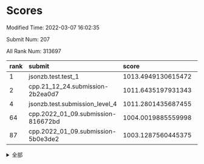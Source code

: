 # Scores

Modified Time: 2022-03-07 16:02:35

Submit Num: 207

All Rank Num: 313697

| rank |               submit               |       score        |       sigma        | pk_num |
| :--- | :--------------------------------- | :----------------- | :----------------- | :----- |
| 1    | jsonzb.test.test_1                 | 1013.4949130615472 | 0.8351499237390024 | 6060   |
| 2    | cpp.21_12_24.submission-2b2ea0d7   | 1011.6435197931343 | 0.8115984271814547 | 6057   |
| 4    | jsonzb.test.submission_level_4     | 1011.2801435687455 | 0.7957197969631207 | 6064   |
| 64   | cpp.2022_01_09.submission-816672bd | 1004.0019885559998 | 0.7334792159449934 | 6064   |
| 87   | cpp.2022_01_09.submission-5b0e3de2 | 1003.1287560445375 | 0.7252458535032821 | 6062   |


<details>
<summary>全部</summary>

| rank |                 submit                 |       score        |       sigma        | pk_num |
| :--- | :------------------------------------- | :----------------- | :----------------- | :----- |
| 1    | jsonzb.test.test_1                     | 1013.4949130615472 | 0.8351499237390024 | 6060   |
| 2    | cpp.21_12_24.submission-2b2ea0d7       | 1011.6435197931343 | 0.8115984271814547 | 6057   |
| 3    | gobigger.level_3.submission_level_3_10 | 1011.3385610835898 | 0.7709945445970798 | 6060   |
| 4    | jsonzb.test.submission_level_4         | 1011.2801435687455 | 0.7957197969631207 | 6064   |
| 5    | gobigger.level_3.submission_level_3_39 | 1011.1560925559443 | 0.7551575016867588 | 6065   |
| 6    | gobigger.level_3.submission_level_3_44 | 1010.9426010555582 | 0.7777945081887117 | 6065   |
| 7    | gobigger.level_3.submission_level_3_22 | 1010.8608532259755 | 0.7682146265454847 | 6053   |
| 8    | gobigger.level_3.submission_level_3_6  | 1010.8378015564458 | 0.7621930779632691 | 6066   |
| 9    | gobigger.level_3.submission_level_3_4  | 1010.7514685142547 | 0.7944794492477885 | 6062   |
| 10   | gobigger.level_3.submission_level_3_42 | 1010.7404278828388 | 0.7870708550879496 | 6062   |
| 11   | gobigger.level_3.submission_level_3_36 | 1010.6633891944513 | 0.7704895292038925 | 6060   |
| 12   | gobigger.level_3.submission_level_3_13 | 1010.6407233826462 | 0.7638366353807268 | 6068   |
| 13   | gobigger.level_3.submission_level_3_16 | 1010.582936081679  | 0.7630200948234338 | 6062   |
| 14   | gobigger.level_3.submission_level_3_21 | 1010.5290477451035 | 0.7792219979900897 | 6057   |
| 15   | gobigger.level_3.submission_level_3_31 | 1010.4740204881439 | 0.7406417167979615 | 6058   |
| 16   | gobigger.level_3.submission_level_3_46 | 1010.4668198200874 | 0.7594105208993389 | 6060   |
| 17   | gobigger.level_3.submission_level_3_41 | 1010.4667959765412 | 0.7651874482246437 | 6058   |
| 18   | gobigger.level_3.submission_level_3_29 | 1010.3544690776154 | 0.7582522462543245 | 6063   |
| 19   | gobigger.level_3.submission_level_3_11 | 1010.3542889609308 | 0.7564302201292147 | 6057   |
| 20   | gobigger.level_3.submission_level_3_38 | 1010.3467987222251 | 0.7476719852523579 | 6063   |
| 21   | gobigger.level_3.submission_level_3_49 | 1010.2434380789124 | 0.754083563879935  | 6067   |
| 22   | gobigger.level_3.submission_level_3_19 | 1010.1985174953667 | 0.7615862089801542 | 6061   |
| 23   | gobigger.level_3.submission_level_3_30 | 1010.1906757717637 | 0.751274869929357  | 6066   |
| 24   | gobigger.level_3.submission_level_3_17 | 1010.1887628263278 | 0.7538899731405377 | 6062   |
| 25   | gobigger.level_3.submission_level_3_37 | 1010.1763395297932 | 0.762916922574741  | 6062   |
| 26   | gobigger.level_3.submission_level_3_1  | 1010.1176381382729 | 0.7669264062045029 | 6059   |
| 27   | gobigger.level_3.submission_level_3_45 | 1010.0893280443972 | 0.7548024526226476 | 6062   |
| 28   | gobigger.level_3.submission_level_3_40 | 1009.9029767613475 | 0.7389923417768267 | 6060   |
| 29   | gobigger.level_3.submission_level_3_3  | 1009.8339163422846 | 0.7672565857088134 | 6064   |
| 30   | gobigger.level_3.submission_level_3_14 | 1009.8035866372455 | 0.7652578982564905 | 6062   |
| 31   | gobigger.level_3.submission_level_3_43 | 1009.7786852191548 | 0.7477664193153832 | 6060   |
| 32   | gobigger.level_3.submission_level_3_25 | 1009.7671778873694 | 0.7537674551199014 | 6062   |
| 33   | gobigger.level_3.submission_level_3_18 | 1009.74623045953   | 0.7686017241044422 | 6060   |
| 34   | gobigger.level_3.submission_level_3_23 | 1009.5810051718454 | 0.7458754169609937 | 6065   |
| 35   | gobigger.level_3.submission_level_3_12 | 1009.4545522800628 | 0.7479999561652273 | 6064   |
| 36   | gobigger.level_3.submission_level_3_35 | 1009.4506485477278 | 0.7768749556655025 | 6064   |
| 37   | gobigger.level_3.submission_level_3_34 | 1009.413880460552  | 0.7293916229485482 | 6058   |
| 38   | gobigger.level_3.submission_level_3_9  | 1009.3655914708571 | 0.7593741816195699 | 6059   |
| 39   | gobigger.level_3.submission_level_3_15 | 1009.3183323057691 | 0.7358470219514724 | 6062   |
| 40   | gobigger.level_3.submission_level_3_32 | 1009.2739972746856 | 0.7308098565477201 | 6061   |
| 41   | gobigger.level_3.submission_level_3_8  | 1009.2217002882879 | 0.7687413653706765 | 6061   |
| 42   | gobigger.level_3.submission_level_3_26 | 1009.1507292160792 | 0.7378419099824558 | 6063   |
| 43   | gobigger.level_3.submission_level_3_48 | 1009.1431244535412 | 0.7558480711591163 | 6061   |
| 44   | gobigger.level_3.submission_level_3_7  | 1009.1068017610437 | 0.780942345983322  | 6061   |
| 45   | gobigger.level_3.submission_level_3_47 | 1008.8775113378406 | 0.7597712188981623 | 6061   |
| 46   | gobigger.level_3.submission_level_3_24 | 1008.8591998064207 | 0.7451816322467356 | 6062   |
| 47   | gobigger.level_3.submission_level_3_0  | 1008.7217318217607 | 0.7513415182149009 | 6059   |
| 48   | gobigger.level_3.submission_level_3_2  | 1008.597918342231  | 0.7551659625391702 | 6067   |
| 49   | gobigger.level_3.submission_level_3_27 | 1008.5364195912026 | 0.7435507685687455 | 6064   |
| 50   | gobigger.level_3.submission_level_3_33 | 1008.4063398502911 | 0.7352872295294715 | 6053   |
| 51   | gobigger.level_3.submission_level_3_20 | 1008.3504216114889 | 0.7428310324251998 | 6060   |
| 52   | gobigger.level_3.submission_level_3_28 | 1008.3173869913124 | 0.7412369538216669 | 6059   |
| 53   | gobigger.level_3.submission_level_3_5  | 1008.2390511079404 | 0.7443888603237815 | 6058   |
| 54   | gobigger.level_1.submission_level_1_47 | 1004.6447739777342 | 0.731265047808726  | 6059   |
| 55   | gobigger.level_1.submission_level_1_29 | 1004.3965562266876 | 0.7241370476816045 | 6066   |
| 56   | gobigger.level_1.submission_level_1_20 | 1004.3898156354212 | 0.7108968257865419 | 6060   |
| 57   | gobigger.level_1.submission_level_1_10 | 1004.228998587073  | 0.7030310030012858 | 6064   |
| 58   | gobigger.level_1.submission_level_1_1  | 1004.1955174375228 | 0.7072963642424084 | 6064   |
| 59   | gobigger.level_1.submission_level_1_36 | 1004.099525752651  | 0.7226216981784553 | 6067   |
| 60   | gobigger.level_1.submission_level_1_49 | 1004.0985224549728 | 0.7258558705162707 | 6060   |
| 61   | gobigger.level_1.submission_level_1_23 | 1004.0768253748091 | 0.7231707499412465 | 6064   |
| 62   | gobigger.level_1.submission_level_1_14 | 1004.0290841104876 | 0.7268501738718807 | 6062   |
| 63   | gobigger.level_1.submission_level_1_0  | 1004.0226367502128 | 0.7051608872759355 | 6061   |
| 64   | cpp.2022_01_09.submission-816672bd     | 1004.0019885559998 | 0.7334792159449934 | 6064   |
| 65   | gobigger.level_1.submission_level_1_18 | 1003.9902041254704 | 0.7223492062067621 | 6060   |
| 66   | gobigger.level_1.submission_level_1_2  | 1003.9038582758378 | 0.718484310641849  | 6058   |
| 67   | gobigger.level_1.submission_level_1_34 | 1003.8254800947567 | 0.7092285609889247 | 6055   |
| 68   | gobigger.level_1.submission_level_1_39 | 1003.8227634160627 | 0.7312140367411162 | 6063   |
| 69   | gobigger.level_1.submission_level_1_41 | 1003.7806492988269 | 0.7029383778894199 | 6060   |
| 70   | gobigger.level_1.submission_level_1_17 | 1003.7603380848005 | 0.7214202431051746 | 6060   |
| 71   | gobigger.level_1.submission_level_1_6  | 1003.7080649959362 | 0.7087118360037755 | 6060   |
| 72   | gobigger.level_1.submission_level_1_40 | 1003.6393140827246 | 0.709070952867838  | 6061   |
| 73   | gobigger.level_1.submission_level_1_30 | 1003.6223006786366 | 0.7160505537509844 | 6063   |
| 74   | gobigger.level_1.submission_level_1_13 | 1003.6161478170861 | 0.7124510500145151 | 6062   |
| 75   | gobigger.level_1.submission_level_1_32 | 1003.5964126416862 | 0.7087119685068839 | 6055   |
| 76   | gobigger.level_1.submission_level_1_19 | 1003.5687374004414 | 0.7168247347919158 | 6061   |
| 77   | gobigger.level_1.submission_level_1_38 | 1003.5391310405148 | 0.7148152451874027 | 6063   |
| 78   | gobigger.level_1.submission_level_1_24 | 1003.5101601128367 | 0.718259603805848  | 6060   |
| 79   | gobigger.level_1.submission_level_1_42 | 1003.5025465230864 | 0.7060306178400072 | 6064   |
| 80   | gobigger.level_1.submission_level_1_22 | 1003.469355127805  | 0.7173030045684241 | 6059   |
| 81   | gobigger.level_1.submission_level_1_8  | 1003.4312629663021 | 0.7029706429969468 | 6060   |
| 82   | gobigger.level_1.submission_level_1_12 | 1003.4007080182141 | 0.7063181025738829 | 6066   |
| 83   | gobigger.level_1.submission_level_1_43 | 1003.3093870619889 | 0.7231680124699474 | 6065   |
| 84   | gobigger.level_1.submission_level_1_4  | 1003.2544427792653 | 0.7146749409737664 | 6061   |
| 85   | gobigger.level_1.submission_level_1_28 | 1003.1863422909233 | 0.7114301701937932 | 6065   |
| 86   | gobigger.level_1.submission_level_1_5  | 1003.1470700207375 | 0.7221595542511592 | 6064   |
| 87   | cpp.2022_01_09.submission-5b0e3de2     | 1003.1287560445375 | 0.7252458535032821 | 6062   |
| 88   | gobigger.level_1.submission_level_1_45 | 1003.0750094128091 | 0.716115532154356  | 6060   |
| 89   | gobigger.level_1.submission_level_1_27 | 1003.0634936403178 | 0.7187162493144029 | 6063   |
| 90   | gobigger.level_1.submission_level_1_31 | 1003.0632005815129 | 0.7061019412710509 | 6061   |
| 91   | gobigger.level_1.submission_level_1_25 | 1003.0534838626859 | 0.7199383238210394 | 6060   |
| 92   | gobigger.level_1.submission_level_1_48 | 1003.0295118104328 | 0.7054861708619367 | 6056   |
| 93   | gobigger.level_1.submission_level_1_15 | 1002.9920494905133 | 0.7128375243841638 | 6056   |
| 94   | gobigger.level_1.submission_level_1_35 | 1002.886325398907  | 0.7191855656326464 | 6063   |
| 95   | gobigger.level_1.submission_level_1_26 | 1002.8636211875466 | 0.7194698240897136 | 6070   |
| 96   | gobigger.level_1.submission_level_1_3  | 1002.8268994834981 | 0.7199595212710628 | 6065   |
| 97   | gobigger.level_1.submission_level_1_44 | 1002.5799572550173 | 0.7094510381355809 | 6060   |
| 98   | gobigger.level_1.submission_level_1_9  | 1002.5453482555628 | 0.71438971516052   | 6063   |
| 99   | gobigger.level_1.submission_level_1_37 | 1002.5122767436075 | 0.7112897190141155 | 6066   |
| 100  | gobigger.level_1.submission_level_1_21 | 1002.1982483238169 | 0.7157250488820928 | 6060   |
| 101  | gobigger.level_1.submission_level_1_16 | 1002.0058875112043 | 0.713564356450807  | 6062   |
| 102  | gobigger.level_1.submission_level_1_46 | 1001.9000485212558 | 0.7139209160697019 | 6060   |
| 103  | gobigger.level_1.submission_level_1_33 | 1001.6817730991831 | 0.7098201708710709 | 6059   |
| 104  | gobigger.level_1.submission_level_1_7  | 1001.5563976357132 | 0.703951380627353  | 6064   |
| 105  | gobigger.level_1.submission_level_1_11 | 1001.3169803876395 | 0.7045480893643076 | 6060   |
| 106  | gobigger.random.submission_random_30   | 997.2211500450593  | 0.7129621837220292 | 6063   |
| 107  | gobigger.random.submission_random_22   | 997.0052441208446  | 0.7079408985376738 | 6060   |
| 108  | gobigger.random.submission_random_5    | 996.9170937246392  | 0.698728179818314  | 6058   |
| 109  | gobigger.random.submission_random_41   | 996.9067729757044  | 0.6985040735598708 | 6063   |
| 110  | gobigger.random.submission_random_42   | 996.8808314724973  | 0.7079030747510561 | 6066   |
| 111  | gobigger.random.submission_random_11   | 996.8592638057407  | 0.7078723958687887 | 6061   |
| 112  | gobigger.random.submission_random_17   | 996.8408147554062  | 0.7109152689827523 | 6064   |
| 113  | gobigger.random.submission_random_7    | 996.7957135102968  | 0.7161457600878695 | 6063   |
| 114  | gobigger.random.submission_random_20   | 996.6856565169281  | 0.7102456192647679 | 6064   |
| 115  | gobigger.random.submission_random_32   | 996.6514122168771  | 0.6988612831974934 | 6063   |
| 116  | gobigger.random.submission_random_33   | 996.6418695312123  | 0.7036889171069298 | 6061   |
| 117  | gobigger.random.submission_random_25   | 996.6139838096101  | 0.7032533430180158 | 6063   |
| 118  | gobigger.random.submission_random_18   | 996.57556351283    | 0.7047445872275573 | 6063   |
| 119  | gobigger.random.submission_random_40   | 996.4634647382044  | 0.7049526710244441 | 6061   |
| 120  | gobigger.random.submission_random_31   | 996.3780033854235  | 0.7104262097685916 | 6063   |
| 121  | gobigger.random.submission_random_13   | 996.3437003276835  | 0.7101278457874356 | 6061   |
| 122  | gobigger.random.submission_random_0    | 996.2239510721208  | 0.7066202013825456 | 6061   |
| 123  | gobigger.random.submission_random_44   | 996.1950917031091  | 0.7150989001137482 | 6062   |
| 124  | gobigger.random.submission_random_28   | 996.1849146235197  | 0.6974099096726578 | 6064   |
| 125  | gobigger.random.submission_random_10   | 996.0926891491903  | 0.7034274619518652 | 6062   |
| 126  | gobigger.random.submission_random_3    | 996.0697263965097  | 0.705739108485675  | 6062   |
| 127  | gobigger.random.submission_random_46   | 996.0472258381355  | 0.7093047350396896 | 6065   |
| 128  | gobigger.random.submission_random_47   | 996.0400510404895  | 0.7106454664644334 | 6057   |
| 129  | gobigger.random.submission_random_39   | 996.0121722273823  | 0.7158104407575316 | 6061   |
| 130  | gobigger.random.submission_random_1    | 995.9756907043134  | 0.7107123238371634 | 6061   |
| 131  | gobigger.random.submission_random_27   | 995.9264061791087  | 0.7275399409084994 | 6058   |
| 132  | gobigger.random.submission_random_6    | 995.9241289735012  | 0.7024305837168212 | 6064   |
| 133  | gobigger.random.submission_random_23   | 995.886028038371   | 0.7231396921823262 | 6066   |
| 134  | gobigger.random.submission_random_34   | 995.8105084637815  | 0.7093286770068158 | 6060   |
| 135  | gobigger.random.submission_random_38   | 995.8013300048286  | 0.7180087172860079 | 6061   |
| 136  | gobigger.random.submission_random_16   | 995.7924269067001  | 0.6953491138851774 | 6058   |
| 137  | gobigger.random.submission_random_8    | 995.7704202408249  | 0.7203427729101101 | 6060   |
| 138  | gobigger.random.submission_random_14   | 995.7692104702523  | 0.7294616994089883 | 6063   |
| 139  | gobigger.random.submission_random_37   | 995.6913208941855  | 0.7204840718537537 | 6061   |
| 140  | gobigger.random.submission_random_9    | 995.6607812728984  | 0.7254134217244865 | 6064   |
| 141  | gobigger.random.submission_random_36   | 995.5927313279593  | 0.7094809474184421 | 6060   |
| 142  | gobigger.random.submission_random_49   | 995.4803364037662  | 0.7070264923777092 | 6058   |
| 143  | gobigger.random.submission_random_15   | 995.4754905234381  | 0.7103518089731194 | 6061   |
| 144  | gobigger.random.submission_random_45   | 995.4657966916741  | 0.7090023409126538 | 6061   |
| 145  | gobigger.random.submission_random_4    | 995.3412030401971  | 0.7088342819824196 | 6059   |
| 146  | gobigger.random.submission_random_35   | 995.2890623204721  | 0.70828048906375   | 6062   |
| 147  | gobigger.random.submission_random_21   | 995.2836169113791  | 0.6923363928968168 | 6061   |
| 148  | gobigger.random.submission_random_43   | 995.270863673124   | 0.7058933308389415 | 6064   |
| 149  | gobigger.random.submission_random_26   | 995.1870663158562  | 0.7046540631680458 | 6061   |
| 150  | gobigger.random.submission_random_24   | 995.0947163069756  | 0.7078306855928687 | 6058   |
| 151  | gobigger.random.submission_random_29   | 994.9716134256289  | 0.7242427684339775 | 6058   |
| 152  | gobigger.random.submission_random_12   | 994.9674507946131  | 0.7075341529051276 | 6061   |
| 153  | gobigger.random.submission_random_2    | 994.8733161887477  | 0.7086280636593942 | 6059   |
| 154  | gobigger.random.submission_random_48   | 994.7628873127287  | 0.7199934382990242 | 6058   |
| 155  | gobigger.level_2.submission_level_2_25 | 994.7575041753288  | 0.7320989423177235 | 6061   |
| 156  | gobigger.level_2.submission_level_2_32 | 994.6246989320647  | 0.7191022255934066 | 6067   |
| 157  | gobigger.level_2.submission_level_2_23 | 994.3340797295143  | 0.7161409836188211 | 6061   |
| 158  | gobigger.level_2.submission_level_2_34 | 994.0096545546184  | 0.7254904628638782 | 6060   |
| 159  | gobigger.level_2.submission_level_2_45 | 994.00444029212    | 0.745364727559451  | 6062   |
| 160  | gobigger.random.submission_random_19   | 993.9928754184114  | 0.7168338822561658 | 6059   |
| 161  | gobigger.level_2.submission_level_2_15 | 993.451885683314   | 0.7301881871315904 | 6061   |
| 162  | gobigger.level_2.submission_level_2_28 | 993.3835703786272  | 0.742506629228654  | 6063   |
| 163  | gobigger.level_2.submission_level_2_0  | 992.9987626061572  | 0.7507813663215601 | 6066   |
| 164  | gobigger.level_2.submission_level_2_22 | 992.960408991127   | 0.7391196066844244 | 6064   |
| 165  | gobigger.level_2.submission_level_2_24 | 992.9137192867546  | 0.7411280032254245 | 6065   |
| 166  | gobigger.level_2.submission_level_2_43 | 992.8578814373998  | 0.7353106054072752 | 6060   |
| 167  | gobigger.level_2.submission_level_2_16 | 992.833374764233   | 0.7426627355337551 | 6062   |
| 168  | gobigger.level_2.submission_level_2_48 | 992.8200750824399  | 0.7375837458540039 | 6065   |
| 169  | gobigger.level_2.submission_level_2_5  | 992.8172901794175  | 0.7382143221525471 | 6060   |
| 170  | gobigger.level_2.submission_level_2_42 | 992.7406833893479  | 0.7251125520061639 | 6061   |
| 171  | gobigger.level_2.submission_level_2_30 | 992.6387589056756  | 0.7309435081651583 | 6069   |
| 172  | gobigger.level_2.submission_level_2_13 | 992.6300292175     | 0.7530455472345524 | 6063   |
| 173  | gobigger.level_2.submission_level_2_17 | 992.6267089572841  | 0.7554510210639647 | 6063   |
| 174  | gobigger.level_2.submission_level_2_11 | 992.4336257979331  | 0.7301930944558819 | 6064   |
| 175  | gobigger.level_2.submission_level_2_10 | 992.4185862704167  | 0.7300210420496184 | 6063   |
| 176  | gobigger.level_2.submission_level_2_9  | 992.338573274061   | 0.7415029010474934 | 6065   |
| 177  | gobigger.level_2.submission_level_2_4  | 992.3382647082778  | 0.7379019258743084 | 6066   |
| 178  | gobigger.level_2.submission_level_2_38 | 992.2980945421557  | 0.7404417397153776 | 6063   |
| 179  | gobigger.level_2.submission_level_2_33 | 992.233187020288   | 0.7464501028131302 | 6065   |
| 180  | gobigger.level_2.submission_level_2_14 | 992.2177325421023  | 0.7425114174580515 | 6061   |
| 181  | gobigger.level_2.submission_level_2_7  | 992.2038694586915  | 0.7484018512255745 | 6062   |
| 182  | gobigger.level_2.submission_level_2_49 | 992.1706393601901  | 0.7438793839066006 | 6058   |
| 183  | gobigger.level_2.submission_level_2_12 | 992.1662200961787  | 0.7411439524439212 | 6070   |
| 184  | gobigger.level_2.submission_level_2_19 | 992.1516582796397  | 0.7289368246838915 | 6062   |
| 185  | gobigger.level_2.submission_level_2_26 | 992.1370604209675  | 0.7399781319549877 | 6061   |
| 186  | gobigger.level_2.submission_level_2_44 | 992.0367923305453  | 0.7344702853297149 | 6064   |
| 187  | gobigger.level_2.submission_level_2_18 | 991.9487730779609  | 0.7487265810676096 | 6064   |
| 188  | gobigger.level_2.submission_level_2_1  | 991.945780530218   | 0.741646673334281  | 6066   |
| 189  | gobigger.level_2.submission_level_2_47 | 991.9298569783822  | 0.7243203161135017 | 6061   |
| 190  | gobigger.level_2.submission_level_2_36 | 991.8949568229363  | 0.7475533295952221 | 6062   |
| 191  | gobigger.level_2.submission_level_2_21 | 991.8511730151067  | 0.7452409424843441 | 6059   |
| 192  | gobigger.level_2.submission_level_2_20 | 991.7638719140517  | 0.7380412107109341 | 6063   |
| 193  | gobigger.level_2.submission_level_2_31 | 991.7359966145697  | 0.7446586733367697 | 6061   |
| 194  | gobigger.level_2.submission_level_2_2  | 991.6520000675071  | 0.7626457457542134 | 6064   |
| 195  | gobigger.level_2.submission_level_2_8  | 991.6046477316723  | 0.7562446608606271 | 6064   |
| 196  | gobigger.level_2.submission_level_2_6  | 991.5364624950411  | 0.7765448696933135 | 6065   |
| 197  | gobigger.level_2.submission_level_2_39 | 991.4865000932233  | 0.7381916907211858 | 6063   |
| 198  | gobigger.level_2.submission_level_2_37 | 991.4820073434613  | 0.7446249883803711 | 6064   |
| 199  | gobigger.level_2.submission_level_2_35 | 991.3980980062637  | 0.7517872149026054 | 6057   |
| 200  | gobigger.level_2.submission_level_2_3  | 991.2908449587937  | 0.7469702153266196 | 6067   |
| 201  | gobigger.level_2.submission_level_2_29 | 991.268890903615   | 0.7414324418182275 | 6060   |
| 202  | gobigger.level_2.submission_level_2_27 | 991.2553865852581  | 0.755107588122421  | 6064   |
| 203  | gobigger.level_2.submission_level_2_41 | 991.110130747419   | 0.7322449256770863 | 6066   |
| 204  | gobigger.level_2.submission_level_2_46 | 990.7663234010395  | 0.7506532856262609 | 6059   |
| 205  | gobigger.level_2.submission_level_2_40 | 990.3312878861385  | 0.7752739585886513 | 6061   |
| 206  | gobigger.none.submission_none_1        | 977.7484778785106  | 1.2989475555182834 | 6062   |
| 207  | gobigger.none.submission_none_0        | 977.0240549365398  | 1.4480814518516494 | 6060   |

</details>